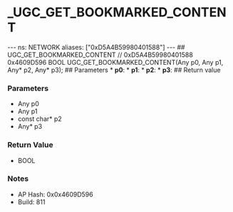 # _UGC_GET_BOOKMARKED_CONTENT

--- ns: NETWORK aliases: ["0xD5A4B59980401588"] --- ## UGC_GET_BOOKMARKED_CONTENT  // 0xD5A4B59980401588 0x4609D596 BOOL UGC_GET_BOOKMARKED_CONTENT(Any p0, Any p1, Any* p2, Any* p3);  ## Parameters * **p0**: * **p1**: * **p2**: * **p3**:  ## Return value

### Parameters
* Any p0
* Any p1
* const char* p2
* Any* p3

### Return Value
* BOOL

### Notes
* AP Hash: 0x0x4609D596
* Build: 811

